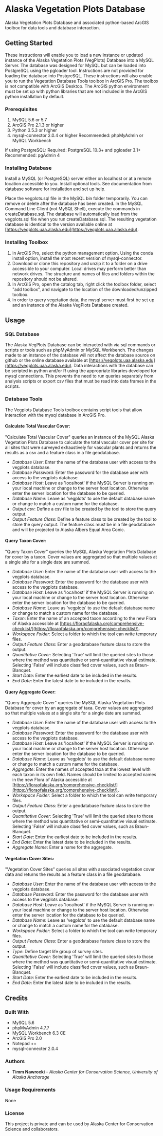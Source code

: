 # Alaska Vegetation Plots Database
Alaska Vegetation Plots Database and associated python-based ArcGIS toolbox for data tools and database interaction.

## Getting Started

These instructions will enable you to load a new instance or updated instance of the Alaska Vegetation Plots (VegPlots) Database into a MySQL Server. The database was designed for MySQL but can be loaded into PostgreSQL using the pgloader tool. Instructions are not provided for loading the database into PostgreSQL. These instructions will also enable you to run the Vegetation Database Tools toolbox in ArcGIS Pro. The toolbox is not compatible with ArcGIS Desktop. The ArcGIS python environment must be set up with python libraries that are not included in the ArcGIS python installation by default.

### Prerequisites
1. MySQL 5.6 or 5.7
2. ArcGIS Pro 2.1.3 or higher
3. Python 3.5.3 or higher
4. mysql-connector 2.0.4 or higher
Recommended: phpMyAdmin or MySQL Workbench

If using PostgreSQL:
Required: PostgreSQL 10.3+ and pgloader 3.1+
Recommended: pgAdmin 4

### Installing Database

Install a MySQL (or PostgreSQL) server either on localhost or at a remote location accessible to you. Install optional tools. See documentation from database software for installation and set up help.

Place the vegplots.sql file in the MySQL bin folder temporarily. You can remove or delete after the database has been created.
In the MySQL Command Line Client (not MySQL Shell), execute the commands in createDatabase.sql. The database will automatically load from the vegplots.sql file when you run createDatabase.sql. The resulting vegetation database is identical to the version available online at [https://vegplots.uaa.alaska.edu](https://vegplots.uaa.alaska.edu).

### Installing Toolbox
1. In ArcGIS Pro, select the python management option. Using the conda install option, install the most recent version of mysql-connector.
2. Download or clone this repository and unzip it to a folder on a drive accessible to your computer. Local drives may perform better than network drives. The structure and names of files and folders within the repository should not be altered.
3. In ArcGIS Pro, open the catalog tab, right click the toolbox folder, select "add toolbox", and navigate to the location of the downloaded/unzipped toolbox.
4. In order to query vegetation data, the mysql server must first be set up and an instance of the Alaska VegPlots Database created.

## Usage

### SQL Database
The Alaska VegPlots Database can be interacted with via sql commands or scripts or tools such as phpMyAdmin or MySQL Workbench. The changes made to an instance of the database will not affect the database source on github or the online database available at [https://vegplots.uaa.alaska.edu](https://vegplots.uaa.alaska.edu). Data interactions with the database can be scripted in python and/or R using the appropriate libraries developed for mysql connections. This prevents the need to run queries separately from analysis scripts or export csv files that must be read into data frames in the scripts.

### Database Tools
The Vegplots Database Tools toolbox contains script tools that allow interaction with the mysql database in ArcGIS Pro.

#### Calculate Total Vascular Cover:
"Calculate Total Vascular Cover" queries an instance of the MySQL Alaska Vegetation Plots Database to calculate the total vascular cover per site for all sites that were surveyed exhaustively for vascular plants and returns the results as a csv and a feature class in a file geodatabase.
* *Database User*: Enter the name of the database user with access to the vegplots database.
* *Database Password*: Enter the password for the database user with access to the vegplots database.
* *Database Host*: Leave as 'localhost' if the MySQL Server is running on your local machine or change to the server host location. Otherwise enter the server location for the database to be queried.
* *Database Name*: Leave as 'vegplots' to use the default database name or change to match a custom name for the database.
* *Output csv*: Define a csv file to be created by the tool to store the query output.
* *Output Feature Class*: Define a feature class to be created by the tool to store the query output. The feature class must be in a file geodatabase and will be projected to Alaska Albers Equal Area Conic.

#### Query Taxon Cover:
"Query Taxon Cover" queries the MySQL Alaska Vegetation Plots Database for cover by a taxon. Cover values are aggregated so that multiple values at a single site for a single date are summed.
* *Database User*: Enter the name of the database user with access to the vegplots database.
* *Database Password*: Enter the password for the database user with access to the vegplots database.
* *Database Host*: Leave as 'localhost' if the MySQL Server is running on your local machine or change to the server host location. Otherwise enter the server location for the database to be queried.
* *Database Name*: Leave as 'vegplots' to use the default database name or change to match a custom name for the database.
* *Taxon*: Enter the name of an accepted taxon according to the new Flora of Alaska accessible at [https://floraofalaska.org/comprehensive-checklist/](https://floraofalaska.org/comprehensive-checklist/).
* *Workspace Folder*: Select a folder to which the tool can write temporary files.
* *Output Feature Class*: Enter a geodatabase feature class to store the output.
* *Quantitative Cover*: Selecting 'True' will limit the queried sites to those where the method was quantitative or semi-quantitative visual estimate. Selecting 'False' will include classified cover values, such as Braun-Blanquet.
* *Start Date*: Enter the earliest date to be included in the results.
* *End Date*: Enter the latest date to be included in the results.

#### Query Aggregate Cover:
"Query Aggregate Cover" queries the MySQL Alaska Vegetation Plots Database for cover by an aggregate of taxa. Cover values are aggregated so that multiple values at a single site for a single date are summed.
* *Database User*: Enter the name of the database user with access to the vegplots database.
* *Database Password*: Enter the password for the database user with access to the vegplots database.
* *Database Host*: Leave as 'localhost' if the MySQL Server is running on your local machine or change to the server host location. Otherwise enter the server location for the database to be queried.
* *Database Name*: Leave as 'vegplots' to use the default database name or change to match a custom name for the database.
* *Aggregate*: Enter the names of accepted taxa at the lowest level with each taxon in its own field. Names should be limited to accepted names in the new Flora of Alaska accessible at [https://floraofalaska.org/comprehensive-checklist/](https://floraofalaska.org/comprehensive-checklist/).
* *Workspace Folder*: Select a folder to which the tool can write temporary files.
* *Output Feature Class*: Enter a geodatabase feature class to store the output.
* *Quantitative Cover*: Selecting 'True' will limit the queried sites to those where the method was quantitative or semi-quantitative visual estimate. Selecting 'False' will include classified cover values, such as Braun-Blanquet.
* *Start Date*: Enter the earliest date to be included in the results.
* *End Date*: Enter the latest date to be included in the results.
* *Aggregate Name*: Enter a name for the aggregate.

#### Vegetation Cover Sites:
"Vegetation Cover Sites" queries all sites with associated vegetation cover data and returns the results as a feature class in a file geodatabase.
* *Database User*: Enter the name of the database user with access to the vegplots database.
* *Database Password*: Enter the password for the database user with access to the vegplots database.
* *Database Host*: Leave as 'localhost' if the MySQL Server is running on your local machine or change to the server host location. Otherwise enter the server location for the database to be queried.
* *Database Name*: Leave as 'vegplots' to use the default database name or change to match a custom name for the database.
* *Workspace Folder*: Select a folder to which the tool can write temporary files.
* *Output Feature Class*: Enter a geodatabase feature class to store the output.
* *Type*: Define target life group of survey sites.
* *Quantitative Cover*: Selecting 'True' will limit the queried sites to those where the method was quantitative or semi-quantitative visual estimate. Selecting 'False' will include classified cover values, such as Braun-Blanquet.
* *Start Date*: Enter the earliest date to be included in the results.
* *End Date*: Enter the latest date to be included in the results.

## Credits

### Built With
* MySQL 5.6
* phpMyAdmin 4.7.7
* MySQL Workbench 6.3 CE
* ArcGIS Pro 2.0
* Notepad ++
* mysql-connecter 2.0.4

### Authors

* **Timm Nawrocki** - *Alaska Center for Conservation Science, University of Alaska Anchorage*

### Usage Requirements

None

### License

This project is private and can be used by Alaska Center for Conservation Science and collaborators.
